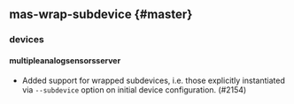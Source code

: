 mas-wrap-subdevice {#master}
-----------

### devices

#### multipleanalogsensorsserver

* Added support for wrapped subdevices, i.e. those explicitly instantiated via
  `--subdevice` option on initial device configuration. (#2154)
